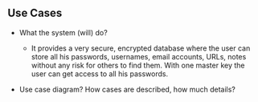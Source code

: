 ## Use Cases

* What the system (will) do?
    * It provides a very secure, encrypted database where the user can store all his passwords, usernames, 
email accounts, URLs, notes without any risk for others to find them. With one master key the user can
get access to all his passwords.

* Use case diagram?
How cases are described, how much details?
